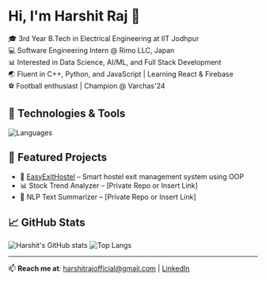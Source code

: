 # Hi, I'm Harshit Raj 👋

🎓 3rd Year B.Tech in Electrical Engineering at IIT Jodhpur  
💻 Software Engineering Intern @ Rimo LLC, Japan  
📊 Interested in Data Science, AI/ML, and Full Stack Development  
🌏 Fluent in C++, Python, and JavaScript | Learning React & Firebase  
⚽ Football enthusiast | Champion @ Varchas'24

## 🔧 Technologies & Tools
![Languages](https://skillicons.dev/icons?i=cpp,python,js,react,html,css,ts,nodejs,firebase,git,github,linux,vscode)

## 📌 Featured Projects
- 🚀 [EasyExitHostel](https://github.com/harshit1818/EASYEXITHOSTEL) – Smart hostel exit management system using OOP
- 📊 Stock Trend Analyzer – [Private Repo or Insert Link]  
- 🧠 NLP Text Summarizer – [Private Repo or Insert Link]  

## 📈 GitHub Stats
![Harshit's GitHub stats](https://github-readme-stats.vercel.app/api?username=harshit1818&show_icons=true&theme=radical)
![Top Langs](https://github-readme-stats.vercel.app/api/top-langs/?username=harshit1818&layout=compact&theme=radical)

---
📫 **Reach me at**: harshitrajofficial@gmail.com | [LinkedIn](https://linkedin.com/in/harshit1818)
